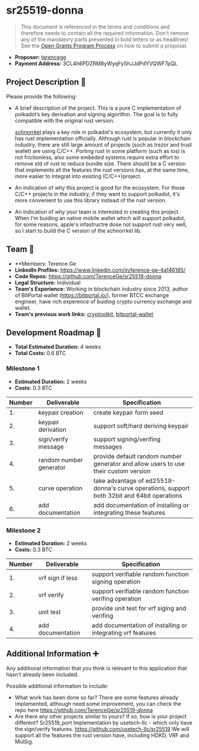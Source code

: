 # sr25519-donna

> This document is referenced in the terms and conditions and therefore needs to contain all the required information. Don't remove any of the mandatory parts presented in bold letters or as headlines! See the [Open Grants Program Process](https://github.com/w3f/Open-Grants-Program/blob/master/README_2.md) on how to submit a proposal.

* **Proposer:** [terencege](https://github.com/TerenceGe)
* **Payment Address:** 3CL4h6PDZRM8yWyqFyShJJdPdYVQWF7pQL

## Project Description :page_facing_up:

Please provide the following:

* A brief description of the project.
  This is a pure C implementation of polkadot’s key derivation and signing algorithm. The goal is to fully compatible with the original rust version.

  [schnorrkel](https://wiki.polkadot.network/docs/en/learn-cryptography) plays a key role in polkadot's ecosystem, but currently it only has rust implementation officially. Although rust is popular in blockchain industry, there are still large amount of projects (such as trezor and trust wallet) are using C/C++. Porting rust in some platform (such as ios) is not frictionless, also some embeded systems require extra effort to remove std of rust to reduce bundle size. There should be a C version that implements all the features the rust versions has, at the same time, more easier to integrat into existing (C/C++)project.

* An indication of why this project is good for the ecosystem.
  For those C/C++ projects in the industry, if they want to support polkadot, it's more convenient to use this library instead of the rust version.
* An indication of why your team is interested in creating this project.
  When I'm buiding an native mobile wallet which will support polkadot, for some reasons, apple's infastructre dose not support rust very well, so I start to build the C version of the schnorrkel lib.

## Team :busts_in_silhouette:

* **Members: Terence Ge
* **LinkedIn Profiles:** <https://www.linkedin.com/in/terence-ge-4a146185/>
* **Code Repos:** <https://github.com/TerenceGe/sr25519-donna>
* **Legal Structure:** Individual
* **Team's Experience:** Working in blockchain industry since 2013, author of BitPortal wallet (<https://bitportal.io/>), former BTCC exchange engineer, have rich experence of buiding crypto currency exchange and wallet.
* **Team's previous work links:** [cryptoolkit](https://github.com/TerenceGe/cryptoolkit), [bitportal-wallet](https://github.com/TerenceGe/bitportal-wallet)

## Development Roadmap :nut_and_bolt:

* **Total Estimated Duration:** 4 weeks
* **Total Costs:** 0.6 BTC

### Milestone 1

* **Estimated Duration:** 2 weeks
* **Costs:** 0.3 BTC

| Number | Deliverable | Specification |
| ------------- | ------------- | ------------- |
| 1. | keypair creation | create keypair form seed |
| 2. | keypair derivation | support soft/hard deriving keypair |
| 3. | sign/verify message | support signing/verifing messages |
| 4. | random number generator | provide default random number generator and allow users to use their custom version |
| 5. | curve operation | take advantage of ed25519-donna's curve operations, support both 32bit and 64bit operations |
| 6. | add documentation | add documentation of installing or integrating these features |

### Milestone 2

* **Estimated Duration:** 2 weeks
* **Costs:** 0.3 BTC

| Number | Deliverable | Specification |
| ------------- | ------------- | ------------- |
| 1. | vrf sign if less | support verifiable random function signing operation |
| 2. | vrf verify | support verifiable random function verifing operation |
| 3. | unit test | provide unit test for vrf siging and verifing |
| 4. | add documentation | add documentation of installing or integrating vrf features |

## Additional Information :heavy_plus_sign:

Any additional information that you think is relevant to this application that hasn't already been included.

Possible additional information to include:

* What work has been done so far?
There are some features already implemented, although need some improvement, you can check the repo here <https://github.com/TerenceGe/sr25519-donna>
* Are there any other projects similar to yours? If so, how is your project different?
Sr25519_port Implementation by usetech-llc - which only have the sign/verify features. <https://github.com/usetech-llc/sr25519>
We will support all the features the rust version have, including HDKD, VRF and MulSig.
